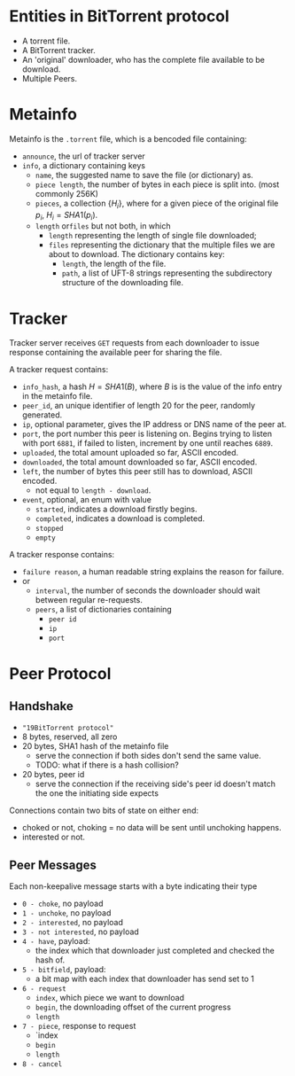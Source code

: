 # Entities in BitTorrent protocol
- A torrent file.
- A BitTorrent tracker.
- An 'original' downloader, who has the complete file available to be download.
- Multiple Peers.
# Metainfo
Metainfo is the `.torrent` file, which is a bencoded file containing:
- `announce`, the url of tracker server
- `info`, a dictionary containing keys
	- `name`, the suggested name to save the file (or dictionary) as.
	- `piece length`, the number of bytes in each piece is split into. (most commonly 256K)
	- `pieces`, a collection $\{H_i\}$, where for a given piece of the original file $p_i$, $H_i = SHA1(p_i)$.
	- `length` or`files` but not both, in which 
		- `length` representing the length of single file downloaded; 
		- `files` representing the dictionary that the multiple files we are about to download. The dictionary contains key:
			- `length`, the length of the file.
			- `path`, a list of UFT-8 strings representing the subdirectory structure of the downloading file.
# Tracker
Tracker server receives `GET` requests from each downloader to issue response containing the available peer for sharing the file. 

A tracker request contains:
- `info_hash`, a hash $H = SHA1(B)$, where $B$ is is the value of the info entry in the metainfo file.
- `peer_id`, an unique identifier of length 20 for the peer, randomly generated.
- `ip`, optional parameter, gives the IP address or DNS name of the peer at.
- `port`, the port number this peer is listening on. Begins trying to listen with port `6881`, if failed to listen, increment by one until reaches `6889`.
- `uploaded`, the total amount uploaded so far, ASCII encoded.
- `downloaded`, the total amount downloaded so far, ASCII encoded.
- `left`, the number of bytes this peer still has to download, ASCII encoded.
	- not equal to `length - download`.
- `event`, optional, an enum with value
	- `started`, indicates a download firstly begins.
	- `completed`, indicates a download is completed.
	- `stopped`
	- `empty`

A tracker response contains:
- `failure reason`, a human readable string explains the reason for failure.
- or
	- `interval`, the number of seconds the downloader should wait between regular re-requests.
	- `peers`, a list of dictionaries containing 
		- `peer id`
		- `ip`
		- `port`
# Peer Protocol
## Handshake 
- `"19BitTorrent protocol"`
- 8 bytes, reserved, all zero
- 20 bytes, SHA1 hash of the metainfo file
	- serve the connection if both sides don't send the same value.
	- TODO: what if there is a hash collision?
- 20 bytes, peer id
	- serve the connection if the receiving side's peer id doesn't match the one the initiating side expects

Connections contain two bits of state on either end:
- choked or not, choking = no data will be sent until unchoking happens.
- interested or not.

## Peer Messages
Each non-keepalive message starts with a byte indicating their type
- `0 - choke`, no payload
- `1 - unchoke`, no payload
- `2 - interested`, no payload
- `3 - not interested`, no payload
- `4 - have`, payload:
	- the index which that downloader just completed and checked the hash of.
- `5 - bitfield`, payload:
	- a bit map with each index that downloader has send set to 1
- `6 - request`
	- `index`, which piece we want to download 
	- `begin`, the downloading offset of the current progress
	- `length`
- `7 - piece`, response to request
	- `index
	- `begin`
	- `length`
- `8 - cancel`